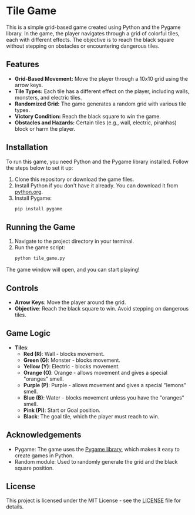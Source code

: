 # Tile Game

This is a simple grid-based game created using Python and the Pygame library. In the game, the player navigates through a grid of colorful tiles, each with different effects. The objective is to reach the black square without stepping on obstacles or encountering dangerous tiles.

## Features

- **Grid-Based Movement:** Move the player through a 10x10 grid using the arrow keys.
- **Tile Types:** Each tile has a different effect on the player, including walls, monsters, and electric tiles.
- **Randomized Grid:** The game generates a random grid with various tile types.
- **Victory Condition:** Reach the black square to win the game.
- **Obstacles and Hazards:** Certain tiles (e.g., wall, electric, piranhas) block or harm the player.

## Installation

To run this game, you need Python and the Pygame library installed. Follow the steps below to set it up:

1. Clone this repository or download the game files.
2. Install Python if you don't have it already. You can download it from [python.org](https://www.python.org/downloads/).
3. Install Pygame:
    ```bash
    pip install pygame
    ```

## Running the Game

1. Navigate to the project directory in your terminal.
2. Run the game script:
    ```bash
    python tile_game.py
    ```

The game window will open, and you can start playing!

## Controls

- **Arrow Keys**: Move the player around the grid.
- **Objective**: Reach the black square to win. Avoid stepping on dangerous tiles.

## Game Logic

- **Tiles**:
  - **Red (R)**: Wall - blocks movement.
  - **Green (G)**: Monster - blocks movement.
  - **Yellow (Y)**: Electric - blocks movement.
  - **Orange (O)**: Orange - allows movement and gives a special "oranges" smell.
  - **Purple (P)**: Purple - allows movement and gives a special "lemons" smell.
  - **Blue (B)**: Water - blocks movement unless you have the "oranges" smell.
  - **Pink (Pi)**: Start or Goal position.
  - **Black**: The goal tile, which the player must reach to win.

## Acknowledgements

- Pygame: The game uses the [Pygame library](https://www.pygame.org/), which makes it easy to create games in Python.
- Random module: Used to randomly generate the grid and the black square position.

## License

This project is licensed under the MIT License - see the [LICENSE](LICENSE) file for details.
